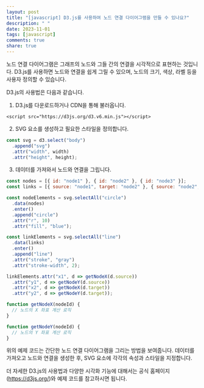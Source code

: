 ```yaml
---
layout: post
title: "[javascript] D3.js를 사용하여 노드 연결 다이어그램을 만들 수 있나요?"
description: " "
date: 2023-11-01
tags: [javascript]
comments: true
share: true
---
```


노드 연결 다이어그램은 그래프의 노드와 그들 간의 연결을 시각적으로 표현하는 것입니다. D3.js를 사용하면 노드와 연결을 쉽게 그릴 수 있으며, 노드의 크기, 색상, 라벨 등을 사용자 정의할 수 있습니다.

D3.js의 사용법은 다음과 같습니다.

1. D3.js를 다운로드하거나 CDN을 통해 불러옵니다.
```
<script src="https://d3js.org/d3.v6.min.js"></script>
```

2. SVG 요소를 생성하고 필요한 스타일을 정의합니다.
```javascript
const svg = d3.select("body")
  .append("svg")
  .attr("width", width)
  .attr("height", height);
```

3. 데이터를 가져와서 노드와 연결을 그립니다.
```javascript
const nodes = [{ id: "node1" }, { id: "node2" }, { id: "node3" }];
const links = [{ source: "node1", target: "node2" }, { source: "node2", target: "node3" }];

const nodeElements = svg.selectAll("circle")
  .data(nodes)
  .enter()
  .append("circle")
  .attr("r", 10)
  .attr("fill", "blue");

const linkElements = svg.selectAll("line")
  .data(links)
  .enter()
  .append("line")
  .attr("stroke", "gray")
  .attr("stroke-width", 2);

linkElements.attr("x1", d => getNodeX(d.source))
  .attr("y1", d => getNodeY(d.source))
  .attr("x2", d => getNodeX(d.target))
  .attr("y2", d => getNodeY(d.target));

function getNodeX(nodeId) {
  // 노드의 X 좌표 계산 로직
}

function getNodeY(nodeId) {
  // 노드의 Y 좌표 계산 로직
}
```

위의 예제 코드는 간단한 노드 연결 다이어그램을 그리는 방법을 보여줍니다. 데이터를 가져오고 노드와 연결을 생성한 후, SVG 요소에 각각의 속성과 스타일을 지정합니다.

더 자세한 D3.js의 사용법과 다양한 시각화 기능에 대해서는 공식 홈페이지(https://d3js.org/)와 예제 코드를 참고하시면 됩니다.